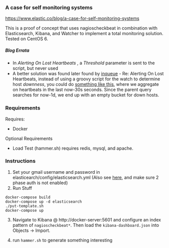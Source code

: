 ### A case for self monitoring systems

https://www.elastic.co/blog/a-case-for-self-monitoring-systems

This is a proof of concept that uses nagioscheckbeat in combination with Elasticsearch, Kibana, and Watcher to implement a total monitoring solution.  Tested on CentOS 6.

##### Blog Errata
- In *Alerting On Lost Heartbeats* , a *Threshold* parameter is sent to the script, but never used
- A better solution was found later found by [inqueue](https://github.com/inqueue) - Re: Alerting On Lost Heartbeats, instead of using a groovy script for the watch to determine host *downness*, you could do [something like this](https://gist.github.com/inqueue/24b459c177bc0e1967198008eb3a40d4), where we aggregate on heartbeats in the last now-30s seconds.  Since the parent query searches for now-1d, we end up with an empty bucket for down hosts.   

### Requirements

Requires:
- Docker 

Optional Requirements
- Load Test (hammer.sh) requires redis, mysql, and apache.

### Instructions

1. Set your gmail username and password in elasticearch/config/elasticsearch.yml (Also see [here](https://support.google.com/accounts/answer/6010255?hl=en), and make sure 2 phase auth is not enabled)
2. Run Stuff

  ```
  docker-compose build
  docker-compose up -d elasticsearch
  ./put-template.sh
  docker-compose up 
  ```

3. Navigate to Kibana @ http://docker-server:5601 and configure an index pattern of `nagioscheckbeat*`.  Then load the `kibana-dashboard.json` into Objects -> Import.

4. run `hammer.sh` to generate something interesting

